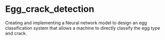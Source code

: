 # Egg_crack_detection
Creating and implementing a Neural network model to design an egg classification system that  allows a machine to directly classify the egg type and crack.
